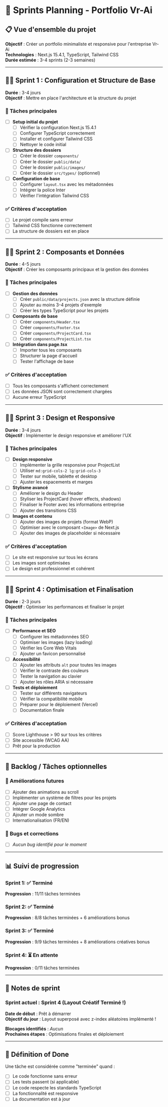 # 🚀 Sprints Planning - Portfolio Vr-Ai

## 📋 Vue d'ensemble du projet

**Objectif** : Créer un portfolio minimaliste et responsive pour l'entreprise Vr-Ai  
**Technologies** : Next.js 15.4.1, TypeScript, Tailwind CSS  
**Durée estimée** : 3-4 sprints (2-3 semaines)

---

## 🏃‍♂️ Sprint 1 : Configuration et Structure de Base
**Durée** : 3-4 jours  
**Objectif** : Mettre en place l'architecture et la structure du projet

### 🎯 Tâches principales
- [ ] **Setup initial du projet**
  - [ ] Vérifier la configuration Next.js 15.4.1
  - [ ] Configurer TypeScript correctement
  - [ ] Installer et configurer Tailwind CSS
  - [ ] Nettoyer le code initial

- [ ] **Structure des dossiers**
  - [ ] Créer le dossier `components/`
  - [ ] Créer le dossier `public/data/`
  - [ ] Créer le dossier `public/images/`
  - [ ] Créer le dossier `src/types/` (optionnel)

- [ ] **Configuration de base**
  - [ ] Configurer `layout.tsx` avec les métadonnées
  - [ ] Intégrer la police Inter
  - [ ] Vérifier l'intégration Tailwind CSS

### ✅ Critères d'acceptation
- [ ] Le projet compile sans erreur
- [ ] Tailwind CSS fonctionne correctement
- [ ] La structure de dossiers est en place

---

## 🏃‍♂️ Sprint 2 : Composants et Données
**Durée** : 4-5 jours  
**Objectif** : Créer les composants principaux et la gestion des données

### 🎯 Tâches principales
- [ ] **Gestion des données**
  - [ ] Créer `public/data/projects.json` avec la structure définie
  - [ ] Ajouter au moins 3-4 projets d'exemple
  - [ ] Créer les types TypeScript pour les projets

- [ ] **Composants de base**
  - [ ] Créer `components/Header.tsx`
  - [ ] Créer `components/Footer.tsx`
  - [ ] Créer `components/ProjectCard.tsx`
  - [ ] Créer `components/ProjectList.tsx`

- [ ] **Intégration dans page.tsx**
  - [ ] Importer tous les composants
  - [ ] Structurer la page d'accueil
  - [ ] Tester l'affichage de base

### ✅ Critères d'acceptation
- [ ] Tous les composants s'affichent correctement
- [ ] Les données JSON sont correctement chargées
- [ ] Aucune erreur TypeScript

---

## 🏃‍♂️ Sprint 3 : Design et Responsive
**Durée** : 3-4 jours  
**Objectif** : Implémenter le design responsive et améliorer l'UX

### 🎯 Tâches principales
- [ ] **Design responsive**
  - [ ] Implémenter la grille responsive pour ProjectList
  - [ ] Utiliser `md:grid-cols-2 lg:grid-cols-3`
  - [ ] Tester sur mobile, tablette et desktop
  - [ ] Ajuster les espacements et marges

- [ ] **Stylisme avancé**
  - [ ] Améliorer le design du Header
  - [ ] Styliser les ProjectCard (hover effects, shadows)
  - [ ] Finaliser le Footer avec les informations entreprise
  - [ ] Ajouter des transitions CSS

- [ ] **Images et contenu**
  - [ ] Ajouter des images de projets (format WebP)
  - [ ] Optimiser avec le composant `<Image>` de Next.js
  - [ ] Ajouter des images de placeholder si nécessaire

### ✅ Critères d'acceptation
- [ ] Le site est responsive sur tous les écrans
- [ ] Les images sont optimisées
- [ ] Le design est professionnel et cohérent

---

## 🏃‍♂️ Sprint 4 : Optimisation et Finalisation
**Durée** : 2-3 jours  
**Objectif** : Optimiser les performances et finaliser le projet

### 🎯 Tâches principales
- [ ] **Performance et SEO**
  - [ ] Configurer les métadonnées SEO
  - [ ] Optimiser les images (lazy loading)
  - [ ] Vérifier les Core Web Vitals
  - [ ] Ajouter un favicon personnalisé

- [ ] **Accessibilité**
  - [ ] Ajouter les attributs `alt` pour toutes les images
  - [ ] Vérifier le contraste des couleurs
  - [ ] Tester la navigation au clavier
  - [ ] Ajouter les rôles ARIA si nécessaire

- [ ] **Tests et déploiement**
  - [ ] Tester sur différents navigateurs
  - [ ] Vérifier la compatibilité mobile
  - [ ] Préparer pour le déploiement (Vercel)
  - [ ] Documentation finale

### ✅ Critères d'acceptation
- [ ] Score Lighthouse > 90 sur tous les critères
- [ ] Site accessible (WCAG AA)
- [ ] Prêt pour la production

---

## 🔄 Backlog / Tâches optionnelles

### 🌟 Améliorations futures
- [ ] Ajouter des animations au scroll
- [ ] Implémenter un système de filtres pour les projets
- [ ] Ajouter une page de contact
- [ ] Intégrer Google Analytics
- [ ] Ajouter un mode sombre
- [ ] Internationalisation (FR/EN)

### 🐛 Bugs et corrections
- [ ] _Aucun bug identifié pour le moment_

---

## 📊 Suivi de progression

### Sprint 1: ✅ Terminé
**Progression** : 11/11 tâches terminées

### Sprint 2: ✅ Terminé
**Progression** : 8/8 tâches terminées + 6 améliorations bonus

### Sprint 3: ✅ Terminé
**Progression** : 9/9 tâches terminées + 8 améliorations créatives bonus

### Sprint 4: ⏳ En attente
**Progression** : 0/11 tâches terminées

---

## 📝 Notes de sprint

### Sprint actuel : Sprint 4 (Layout Créatif Terminé !)
**Date de début** : Prêt à démarrer  
**Objectif du jour** : Layout superposé avec z-index aléatoires implémenté !

**Blocages identifiés** : _Aucun_  
**Prochaines étapes** : Optimisations finales et déploiement

---

## 🎯 Définition of Done

Une tâche est considérée comme "terminée" quand :
- [ ] Le code fonctionne sans erreur
- [ ] Les tests passent (si applicable)
- [ ] Le code respecte les standards TypeScript
- [ ] La fonctionnalité est responsive
- [ ] La documentation est à jour